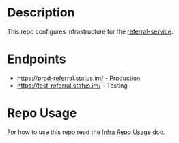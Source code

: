 # Description

This repo configures infrastructure for the [referral-service](https://github.com/status-im/referral-service).

# Endpoints

* https://prod-referral.status.im/ - Production
* https://test-referral.status.im/ - Testing

# Repo Usage

For how to use this repo read the [Infra Repo Usage](https://github.com/status-im/infra-docs/blob/master/articles/infra_repo_usage.md) doc.
